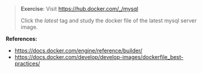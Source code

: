 

> **Exercise**: 
> Visit https://hub.docker.com/_/mysql 
> 
> Click the *latest* tag and study the docker file of the latest mysql server image.
> 


**References:**

* https://docs.docker.com/engine/reference/builder/
* https://docs.docker.com/develop/develop-images/dockerfile_best-practices/